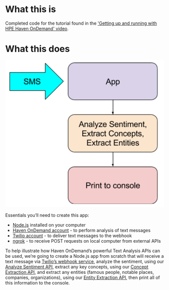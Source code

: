 # What this is
Completed code for the tutorial found in the ['Getting up and running with HPE Haven OnDemand' video](http://www.youtube.com/watch?v=https://youtu.be/8aW5XDbd4A8?t=15m32s).

# What this does
![diagram](./diagram.png)

Essentials you’ll need to create this app:
* [Node.js](https://nodejs.org/en/) installed on your computer
* [Haven OnDemand account](http://havenondemand.com/) - to perform analysis of text messages
* [Twilio account](https://www.twilio.com ) - to deliver text messages to the webhook
* [ngrok](https://ngrok.com/) - to receive POST requests on local computer from external APIs

To help illustrate how Haven OnDemand’s powerful Text Analysis APIs can be used, we’re going to create a Node.js app from scratch that will receive a text message via [Twilio’s webhook service](https://www.twilio.com/platform/webhooks), analyze the sentiment, using our [Analyze Sentiment API](https://dev.havenondemand.com/apis/analyzesentiment#overview), extract any key concepts, using our [Concept Extraction API](https://dev.havenondemand.com/apis/extractconcepts#overview), and extract any entities (famous people, notable places, companies, organizations), using our [Entity Extraction API](https://dev.havenondemand.com/apis/extractentities#overview), then print all of this information to the console.
